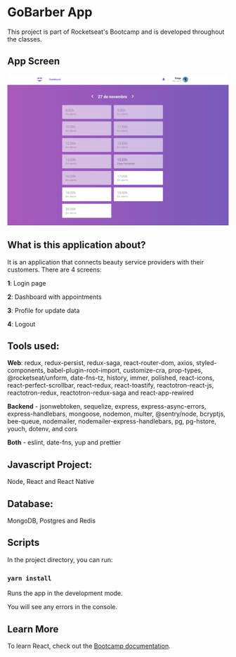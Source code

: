 # GoBarber App

This project is part of Rocketseat's Bootcamp and is developed throughout the classes.

## App Screen

<p align="center">
  <img alt="GitHub language count" src="https://github.com/keepact/GoBarber/blob/master/app-screen.png">
 </p>


## What is this application about?

It is an application that connects beauty service providers with their customers. There are 4 screens:

<strong>1</strong>: Login page

<strong>2</strong>: Dashboard with appointments

<strong>3</strong>: Profile for update data

<strong>4</strong>: Logout


## Tools used:
  
<strong>Web</strong>: redux, redux-persist, redux-saga, react-router-dom, axios, styled-components, babel-plugin-root-import, customize-cra, prop-types, @rocketseat/unform, date-fns-tz, history, immer, polished, react-icons, react-perfect-scrollbar, react-redux, react-toastify, reactotron-react-js, reactotron-redux, reactotron-redux-saga and react-app-rewired 

<strong>Backend</strong> - jsonwebtoken, sequelize, express, express-async-errors, express-handlebars,  mongoose, nodemon, multer, @sentry/node, bcryptjs, bee-queue, nodemailer, nodemailer-express-handlebars, pg, pg-hstore, youch, dotenv, and cors

<strong>Both</strong> - eslint, date-fns, yup and prettier

 ## Javascript Project:
 
 Node, React and React Native
 
 ## Database:

 MongoDB, Postgres and Redis

## Scripts

In the project directory, you can run:

### `yarn install`

Runs the app in the development mode.<br />

You will see any errors in the console.

## Learn More

To learn React, check out the [Bootcamp documentation](https://rocketseat.com.br).
